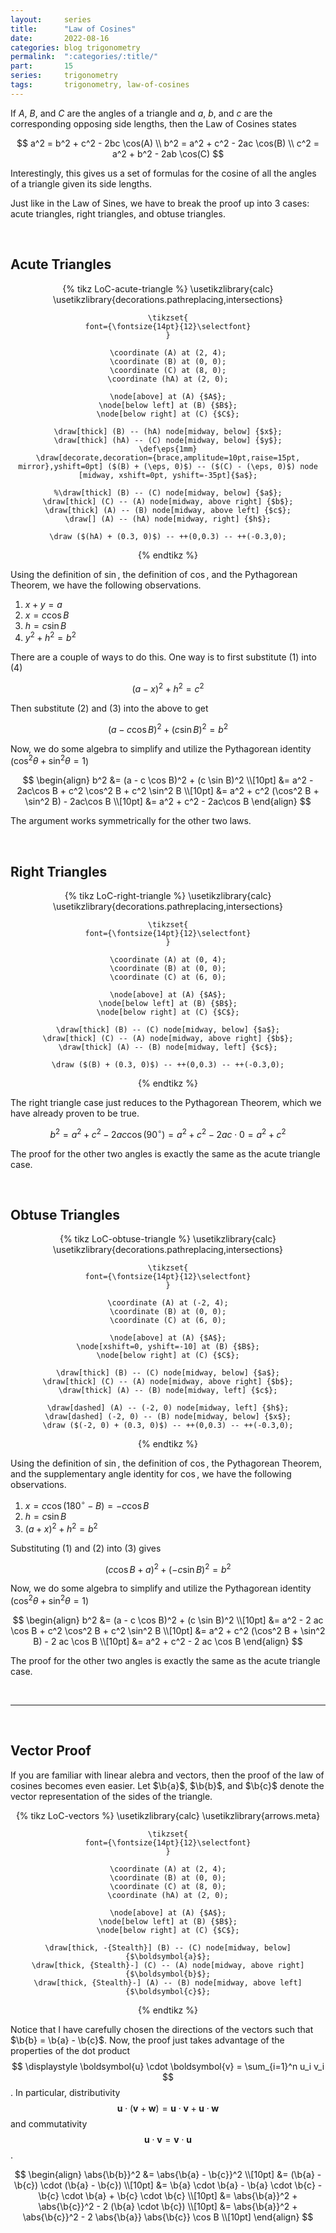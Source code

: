 ```yaml
---
layout:     series
title:      "Law of Cosines"
date:       2022-08-16
categories: blog trigonometry
permalink:  ":categories/:title/"
part:       15
series:     trigonometry
tags:       trigonometry, law-of-cosines
---
```


If $A$, $B$, and $C$ are the angles of a triangle and $a$, $b$, and $c$ are the corresponding opposing side lengths, then the Law of Cosines states

$$
a^2 = b^2 + c^2 - 2bc \cos(A) \\ 
b^2 = a^2 + c^2 - 2ac \cos(B) \\
c^2 = a^2 + b^2 - 2ab \cos(C)
$$

Interestingly, this gives us a set of formulas for the cosine of all the angles of a triangle given its side lengths.

Just like in the Law of Sines, we have to break the proof up into 3 cases: acute triangles, right triangles, and obtuse triangles.

<br>

## Acute Triangles

<center>
{% tikz LoC-acute-triangle %}
    \usetikzlibrary{calc}
    \usetikzlibrary{decorations.pathreplacing,intersections}

    \tikzset{
    font={\fontsize{14pt}{12}\selectfont}
    }

    \coordinate (A) at (2, 4);
    \coordinate (B) at (0, 0);
    \coordinate (C) at (8, 0);
    \coordinate (hA) at (2, 0);

    \node[above] at (A) {$A$};
    \node[below left] at (B) {$B$};
    \node[below right] at (C) {$C$};

    \draw[thick] (B) -- (hA) node[midway, below] {$x$};
    \draw[thick] (hA) -- (C) node[midway, below] {$y$};
    \def\eps{1mm}
    \draw[decorate,decoration={brace,amplitude=10pt,raise=15pt, mirror},yshift=0pt] ($(B) + (\eps, 0)$) -- ($(C) - (\eps, 0)$) node [midway, xshift=0pt, yshift=-35pt]{$a$};
    
    %\draw[thick] (B) -- (C) node[midway, below] {$a$};
    \draw[thick] (C) -- (A) node[midway, above right] {$b$};
    \draw[thick] (A) -- (B) node[midway, above left] {$c$};
    \draw[] (A) -- (hA) node[midway, right] {$h$};

    \draw ($(hA) + (0.3, 0)$) -- ++(0,0.3) -- ++(-0.3,0);

{% endtikz %}
</center>

Using the definition of $\sin$, the definition of $\cos$, and the Pythagorean Theorem, we have the following observations.

1. $x + y = a$
2. $x = c \cos B$
3. $h = c \sin B$ 
4. $y^2 + h^2 = b^2$

There are a couple of ways to do this. One way is to first substitute (1) into (4)

<!-- 
$$
(a - y)^2 + h^2 = c^2
$$

Then substitute (2) and (3) into to get

$$
(a - b \cos C)^2 + (b \sin C)^2 = c^2
$$

Now, we do some algebra to simplify and utilize the Pythagorean identity ($\cos^2 \theta + \sin^2 \theta = 1$)

$$
\begin{align}
    c^2 
    &= (a - b \cos C)^2 + (b \sin C)^2 \\[10pt]
    &= a^2 - 2ab\cos C + b^2 \cos^2 C + b^2 \sin^2 C \\[10pt]
    &= a^2 + b^2 (\cos^2 C + \sin^2 C) - 2ab\cos C  \\[10pt]
    &= a^2 + b^2 - 2ab\cos C
\end{align}
$$ 
-->

$$
(a - x)^2 + h^2 = c^2
$$

Then substitute (2) and (3) into the above to get

$$
(a - c \cos B)^2 + (c \sin B)^2 = b^2
$$

Now, we do some algebra to simplify and utilize the Pythagorean identity ($\cos^2 \theta + \sin^2 \theta = 1$)

$$
\begin{align}
    b^2 
    &= (a - c \cos B)^2 + (c \sin B)^2 \\[10pt]
    &= a^2 - 2ac\cos B + c^2 \cos^2 B + c^2 \sin^2 B \\[10pt]
    &= a^2 + c^2 (\cos^2 B + \sin^2 B) - 2ac\cos B  \\[10pt]
    &= a^2 + c^2 - 2ac\cos B
\end{align}
$$ 

The argument works symmetrically for the other two laws.

<br>

## Right Triangles

<center>
{% tikz LoC-right-triangle %}
    \usetikzlibrary{calc}
    \usetikzlibrary{decorations.pathreplacing,intersections}

    \tikzset{
    font={\fontsize{14pt}{12}\selectfont}
    }

    \coordinate (A) at (0, 4);
    \coordinate (B) at (0, 0);
    \coordinate (C) at (6, 0);

    \node[above] at (A) {$A$};
    \node[below left] at (B) {$B$};
    \node[below right] at (C) {$C$};
    
    \draw[thick] (B) -- (C) node[midway, below] {$a$};
    \draw[thick] (C) -- (A) node[midway, above right] {$b$};
    \draw[thick] (A) -- (B) node[midway, left] {$c$};

    \draw ($(B) + (0.3, 0)$) -- ++(0,0.3) -- ++(-0.3,0);
{% endtikz %}
</center>

The right triangle case just reduces to the Pythagorean Theorem, which we have already proven to be true.

$$
b^2 = a^2 + c^2 - 2ac \cos(90^{\circ}) = a^2 + c^2 - 2ac \cdot 0 = a^2 + c^2 
$$

The proof for the other two angles is exactly the same as the acute triangle case.

<br>

## Obtuse Triangles

<center>
{% tikz LoC-obtuse-triangle %}
    \usetikzlibrary{calc}
    \usetikzlibrary{decorations.pathreplacing,intersections}

    \tikzset{
    font={\fontsize{14pt}{12}\selectfont}
    }

    \coordinate (A) at (-2, 4);
    \coordinate (B) at (0, 0);
    \coordinate (C) at (6, 0);

    \node[above] at (A) {$A$};
    \node[xshift=0, yshift=-10] at (B) {$B$};
    \node[below right] at (C) {$C$};
    
    \draw[thick] (B) -- (C) node[midway, below] {$a$};
    \draw[thick] (C) -- (A) node[midway, above right] {$b$};
    \draw[thick] (A) -- (B) node[midway, left] {$c$};

    \draw[dashed] (A) -- (-2, 0) node[midway, left] {$h$};
    \draw[dashed] (-2, 0) -- (B) node[midway, below] {$x$};
    \draw ($(-2, 0) + (0.3, 0)$) -- ++(0,0.3) -- ++(-0.3,0);
{% endtikz %}
</center>

Using the definition of $\sin$, the definition of $\cos$, the Pythagorean Theorem, and the supplementary angle identity for $\cos$, we have the following observations.

1. $x = c \cos (180^{\circ} - B) = - c \cos B$
2. $h = c \sin B$
3. $(a + x)^2 + h^2 = b^2$

Substituting (1) and (2) into (3) gives

$$
(c \cos B + a)^2 + (- c \sin B)^2 = b^2
$$

Now, we do some algebra to simplify and utilize the Pythagorean identity ($\cos^2 \theta + \sin^2 \theta = 1$)

$$
\begin{align}
    b^2 
    &= (a - c \cos B)^2 + (c \sin B)^2 \\[10pt]
    &=  a^2 - 2 ac \cos B + c^2 \cos^2 B + c^2 \sin^2 B \\[10pt]
    &= a^2 + c^2 (\cos^2 B + \sin^2 B) - 2 ac \cos B \\[10pt]
    &= a^2 + c^2 - 2 ac \cos B
\end{align}
$$

The proof for the other two angles is exactly the same as the acute triangle case.

<br>

---

<br>

## Vector Proof

If you are familiar with linear alebra and vectors, then the proof of the law of cosines becomes even easier. Let $\b{a}$, $\b{b}$, and $\b{c}$ denote the vector representation of the sides of the triangle.

<center>
{% tikz LoC-vectors %}
    \usetikzlibrary{calc}
    \usetikzlibrary{arrows.meta}

    \tikzset{
    font={\fontsize{14pt}{12}\selectfont}
    }

    \coordinate (A) at (2, 4);
    \coordinate (B) at (0, 0);
    \coordinate (C) at (8, 0);
    \coordinate (hA) at (2, 0);

    \node[above] at (A) {$A$};
    \node[below left] at (B) {$B$};
    \node[below right] at (C) {$C$};
    
    \draw[thick, -{Stealth}] (B) -- (C) node[midway, below] {$\boldsymbol{a}$};
    \draw[thick, {Stealth}-] (C) -- (A) node[midway, above right] {$\boldsymbol{b}$};
    \draw[thick, {Stealth}-] (A) -- (B) node[midway, above left] {$\boldsymbol{c}$};

{% endtikz %}
</center>

Notice that I have carefully chosen the directions of the vectors such that $\b{b} = \b{a} - \b{c}$. Now, the proof just takes advantage of the properties of the 
<span class="tooltip">dot product
    <span class="tooltiptext"> 
    $$
    \displaystyle \boldsymbol{u} \cdot \boldsymbol{v} = \sum_{i=1}^n u_i v_i
    $$
    </span>
</span>. In particular, 
<span class="tooltip">distributivity
    <span class="tooltiptext"> 
    $$
    \displaystyle \boldsymbol{u} \cdot ( \boldsymbol{v} + \boldsymbol{w} ) = \boldsymbol{u} \cdot \boldsymbol{v} + \boldsymbol{u} \cdot \boldsymbol{w}
    $$
    </span>
</span> and 
<span class="tooltip">commutativity
    <span class="tooltiptext"> 
    $$
    \displaystyle \boldsymbol{u} \cdot \boldsymbol{v} = \boldsymbol{v} \cdot \boldsymbol{u}
    $$
    </span>
</span>.

$$
\begin{align}
    \abs{\b{b}}^2 
    &= \abs{\b{a} - \b{c}}^2 \\[10pt]
    &= (\b{a} - \b{c}) \cdot (\b{a} - \b{c}) \\[10pt]
    &= \b{a} \cdot \b{a} - \b{a} \cdot \b{c} - \b{c} \cdot \b{a} + \b{c} \cdot \b{c} \\[10pt]
    &= \abs{\b{a}}^2 + \abs{\b{c}}^2 - 2 (\b{a} \cdot \b{c}) \\[10pt]
    &= \abs{\b{a}}^2 + \abs{\b{c}}^2 - 2 \abs{\b{a}} \abs{\b{c}} \cos B \\[10pt]
\end{align}
$$
